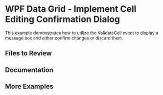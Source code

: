 # WPF Data Grid - Implement Cell Editing Confirmation Dialog

This example demonstrates how to utilize the ValidateCell event to display a message box and either confirm changes or discard them.

## Files to Review

## Documentation

## More Examples

